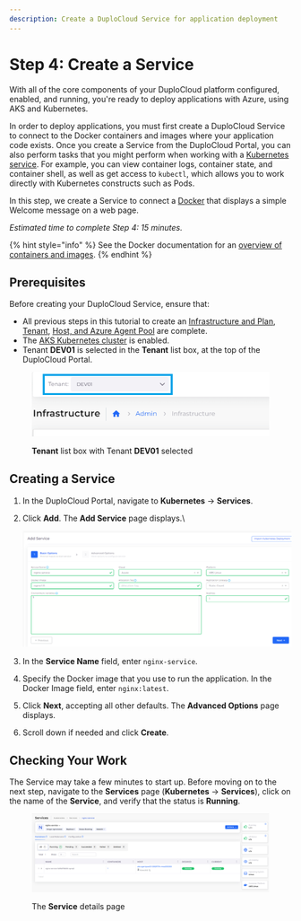 ```yaml
---
description: Create a DuploCloud Service for application deployment
---
```


# Step 4: Create a Service

With all of the core components of your DuploCloud platform configured, enabled, and running, you're ready to deploy applications with Azure, using AKS and Kubernetes.

In order to deploy applications, you must first create a DuploCloud Service to connect to the Docker containers and images where your application code exists. Once you create a Service from the DuploCloud Portal, you can also perform tasks that you might perform when working with a [Kubernetes service](https://kubernetes.io/docs/concepts/services-networking/service/). For example, you can view container logs, container state, and container shell, as well as get access to `kubectl`, which allows you to work directly with Kubernetes constructs such as Pods.

In this step, we create a Service to connect a [Docker](https://www.docker.com/) that displays a simple Welcome message on a web page.&#x20;

_Estimated time to complete Step 4: 15 minutes._

{% hint style="info" %}
See the Docker documentation for an [overview of containers and images](https://docs.docker.com/get-started/).
{% endhint %}

## Prerequisites

Before creating your DuploCloud Service, ensure that:

* All previous steps in this tutorial to create an [Infrastructure and Plan](step-1-infrastructure.md), [Tenant](step-2-tenant.md), [Host, and Azure Agent Pool](step-3-create-azure-agent-pool.md) are complete.
* The [AKS Kubernetes cluster](step-1-infrastructure.md#enabling-the-aks-kubernetes-cluster) is enabled.
* Tenant **DEV01** is selected in the **Tenant** list box, at the top of the DuploCloud Portal.

<div align="left"><figure><img src="../../.gitbook/assets/tenant_dev01 (6).png" alt=""><figcaption><p><strong>Tenant</strong> list box with Tenant <strong>DEV01</strong> selected</p></figcaption></figure></div>

## Creating a Service

1. In the DuploCloud Portal, navigate to **Kubernetes** -> **Services**.
2.  Click **Add**. The **Add Service** page displays.\


    <div align="left"><img src="../../.gitbook/assets/image (301).png" alt="Add Service page to add nginx-service"></div>
3. In the **Service Name** field, enter `nginx-service`.
4. Specify the Docker image that you use to run the application. In the Docker Image field, enter `nginx:latest`.&#x20;
5. Click **Next**, accepting all other defaults. The **Advanced Options** page displays.
6. Scroll down if needed and click **Create**.

## Checking Your Work

The Service may take a few minutes to start up. Before moving on to the next step, navigate to the **Services** page (**Kubernetes** -> **Services**), click on the name of the **Service**, and verify that the status is **Running**.

<figure><img src="../../.gitbook/assets/Screenshot (354).png" alt=""><figcaption><p>The <strong>Service</strong> details page</p></figcaption></figure>
